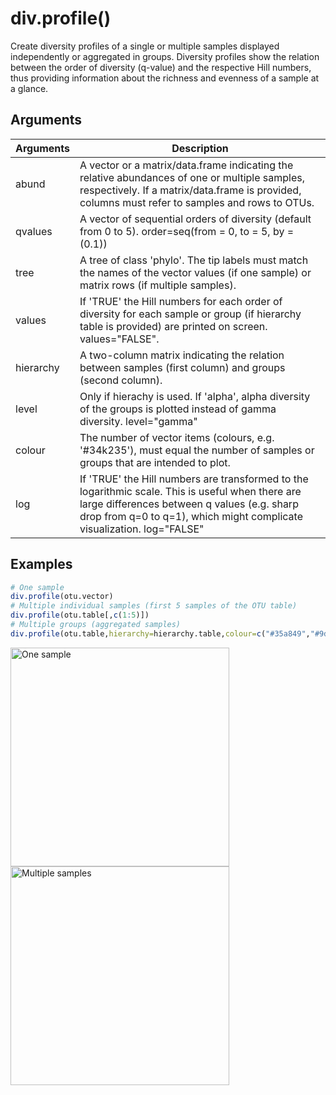 # div.profile()

Create diversity profiles of a single or multiple samples displayed independently or aggregated in groups. Diversity profiles show the relation between the order of diversity (q-value) and the respective Hill numbers, thus providing information about the richness and evenness of a sample at a glance.

## Arguments
| Arguments | Description |
| ------------- | ------------- |
| abund | A vector or a matrix/data.frame indicating the relative abundances of one or multiple samples, respectively. If a matrix/data.frame is provided, columns must refer to samples and rows to OTUs. |
| qvalues | A vector of sequential orders of diversity (default from 0 to 5). order=seq(from = 0, to = 5, by = (0.1))|
| tree | A tree of class 'phylo'. The tip labels must match the names of the vector values (if one sample) or matrix rows (if multiple samples).  |
| values | If 'TRUE' the Hill numbers for each order of diversity for each sample or group (if hierarchy table is provided) are printed on screen. values="FALSE".  |
| hierarchy | A two-column matrix indicating the relation between samples (first column) and groups (second column).  |
| level | Only if hierachy is used. If 'alpha', alpha diversity of the groups is plotted instead of gamma diversity. level="gamma"  |
| colour | The number of vector items (colours, e.g. '#34k235'), must equal the number of samples or groups that are intended to plot.  |
| log | If 'TRUE' the Hill numbers are transformed to the logarithmic scale. This is useful when there are large differences between q values (e.g. sharp drop from q=0 to q=1), which might complicate visualization. log="FALSE"  |

## Examples
````R
# One sample
div.profile(otu.vector)
# Multiple individual samples (first 5 samples of the OTU table)
div.profile(otu.table[,c(1:5)])
# Multiple groups (aggregated samples)
div.profile(otu.table,hierarchy=hierarchy.table,colour=c("#35a849","#9d1923","#f7ab1b","#ed7125","#cc4323","#b6d134","#fcee21","#085ba7"))````
````

<img align=left src="https://github.com/anttonalberdi/DiverHill/blob/master/figures/div.profile.one.png" width="350" title="One sample">
<img src="https://github.com/anttonalberdi/DiverHill/blob/master/figures/div.profile.multiple.png" width="350" title="Multiple samples">
